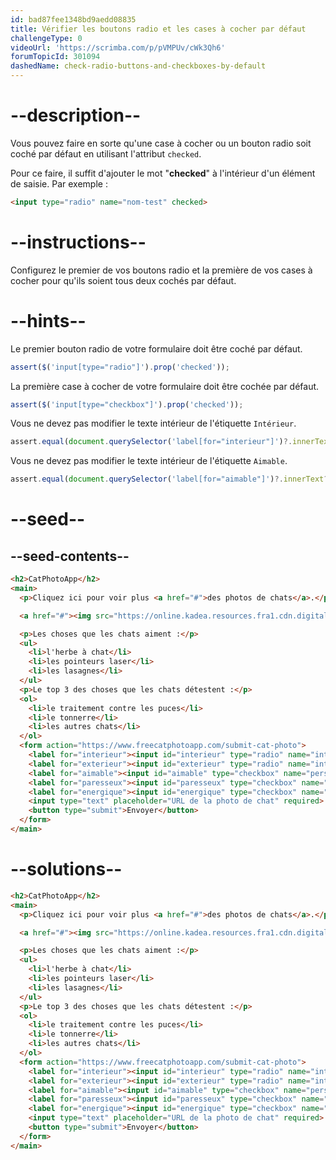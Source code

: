 ```yaml
---
id: bad87fee1348bd9aedd08835
title: Vérifier les boutons radio et les cases à cocher par défaut
challengeType: 0
videoUrl: 'https://scrimba.com/p/pVMPUv/cWk3Qh6'
forumTopicId: 301094
dashedName: check-radio-buttons-and-checkboxes-by-default
---
```


# --description--

Vous pouvez faire en sorte qu'une case à cocher ou un bouton radio soit coché par défaut en utilisant l'attribut `checked`.

Pour ce faire, il suffit d'ajouter le mot "**checked**" à l'intérieur d'un élément de saisie. Par exemple :

```html
<input type="radio" name="nom-test" checked>
```

# --instructions--

Configurez le premier de vos boutons radio et la première de vos cases à cocher pour qu'ils soient tous deux cochés par défaut.

# --hints--

Le premier bouton radio de votre formulaire doit être coché par défaut.

```js
assert($('input[type="radio"]').prop('checked'));
```

La première case à cocher de votre formulaire doit être cochée par défaut.

```js
assert($('input[type="checkbox"]').prop('checked'));
```

Vous ne devez pas modifier le texte intérieur de l'étiquette `Intérieur`.

```js
assert.equal(document.querySelector('label[for="interieur"]')?.innerText?.trim(), 'Intérieur');
```

Vous ne devez pas modifier le texte intérieur de l'étiquette `Aimable`.

```js
assert.equal(document.querySelector('label[for="aimable"]')?.innerText?.trim(), 'Aimable');
```

# --seed--

## --seed-contents--

```html
<h2>CatPhotoApp</h2>
<main>
  <p>Cliquez ici pour voir plus <a href="#">des photos de chats</a>.</p>

  <a href="#"><img src="https://online.kadea.resources.fra1.cdn.digitaloceanspaces.com/challenges-resources/relaxing-cat.jpg" alt="Un joli chat orange couché sur le dos."></a>

  <p>Les choses que les chats aiment :</p>
  <ul>
    <li>l'herbe à chat</li>
    <li>les pointeurs laser</li>
    <li>les lasagnes</li>
  </ul>
  <p>Le top 3 des choses que les chats détestent :</p>
  <ol>
    <li>le traitement contre les puces</li>
    <li>le tonnerre</li>
    <li>les autres chats</li>
  </ol>
  <form action="https://www.freecatphotoapp.com/submit-cat-photo">
    <label for="interieur"><input id="interieur" type="radio" name="interieur-exterieur" value="interieur"> Intérieur</label>
    <label for="exterieur"><input id="exterieur" type="radio" name="interieur-exterieur" value="exterieur"> Extérieur</label><br>
    <label for="aimable"><input id="aimable" type="checkbox" name="personnalite" value="aimable"> Aimable</label>
    <label for="paresseux"><input id="paresseux" type="checkbox" name="personnalite" value="paresseux"> Paresseux</label>
    <label for="energique"><input id="energique" type="checkbox" name="personnalite" value="energique"> Énergique</label><br>
    <input type="text" placeholder="URL de la photo de chat" required>
    <button type="submit">Envoyer</button>
  </form>
</main>
```

# --solutions--

```html
<h2>CatPhotoApp</h2>
<main>
  <p>Cliquez ici pour voir plus <a href="#">des photos de chats</a>.</p>

  <a href="#"><img src="https://online.kadea.resources.fra1.cdn.digitaloceanspaces.com/challenges-resources/relaxing-cat.jpg" alt="Un joli chat orange couché sur le dos."></a>

  <p>Les choses que les chats aiment :</p>
  <ul>
    <li>l'herbe à chat</li>
    <li>les pointeurs laser</li>
    <li>les lasagnes</li>
  </ul>
  <p>Le top 3 des choses que les chats détestent :</p>
  <ol>
    <li>le traitement contre les puces</li>
    <li>le tonnerre</li>
    <li>les autres chats</li>
  </ol>
  <form action="https://www.freecatphotoapp.com/submit-cat-photo">
    <label for="interieur"><input id="interieur" type="radio" name="interieur-exterieur" value="interieur" checked> Intérieur</label>
    <label for="exterieur"><input id="exterieur" type="radio" name="interieur-exterieur" value="exterieur"> Extérieur</label><br>
    <label for="aimable"><input id="aimable" type="checkbox" name="personnalite" value="aimable" checked> Aimable</label>
    <label for="paresseux"><input id="paresseux" type="checkbox" name="personnalite" value="paresseux"> Paresseux</label>
    <label for="energique"><input id="energique" type="checkbox" name="personnalite" value="energique"> Énergique</label><br>
    <input type="text" placeholder="URL de la photo de chat" required>
    <button type="submit">Envoyer</button>
  </form>
</main>
```

